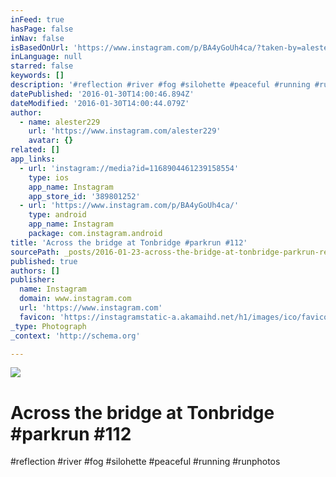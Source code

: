 ```yaml
---
inFeed: true
hasPage: false
inNav: false
isBasedOnUrl: 'https://www.instagram.com/p/BA4yGoUh4ca/?taken-by=alester229'
inLanguage: null
starred: false
keywords: []
description: '#reflection #river #fog #silohette #peaceful #running #runphotos'
datePublished: '2016-01-30T14:00:46.894Z'
dateModified: '2016-01-30T14:00:44.079Z'
author:
  - name: alester229
    url: 'https://www.instagram.com/alester229'
    avatar: {}
related: []
app_links:
  - url: 'instagram://media?id=1168904461239158554'
    type: ios
    app_name: Instagram
    app_store_id: '389801252'
  - url: 'https://www.instagram.com/p/BA4yGoUh4ca/'
    type: android
    app_name: Instagram
    package: com.instagram.android
title: 'Across the bridge at Tonbridge #parkrun #112'
sourcePath: _posts/2016-01-23-across-the-bridge-at-tonbridge-parkrun-reflection-river.md
published: true
authors: []
publisher:
  name: Instagram
  domain: www.instagram.com
  url: 'https://www.instagram.com'
  favicon: 'https://instagramstatic-a.akamaihd.net/h1/images/ico/favicon.ico/7cdab0872b15.ico'
_type: Photograph
_context: 'http://schema.org'

---
```

![](https://s3-us-west-2.amazonaws.com/the-grid-img/p/28dff0f5ea57c79b9f6230344619ea5168a8121e.jpg)

# Across the bridge at Tonbridge \#parkrun \#112

\#reflection \#river \#fog \#silohette \#peaceful \#running \#runphotos